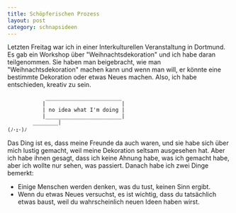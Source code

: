 ```yaml
---
title: Schöpferischen Prozess 
layout: post
category: schnapsideen 
---
```



Letzten Freitag war ich in einer Interkulturellen Veranstaltung in Dortmund. 
Es gab ein Workshop über "Weihnachtsdekoration" und ich habe daran teilgenommen.
Sie haben man beigebracht, wie man "Weihnachtsdekoration" machen kann und wenn man will, er könnte eine bestimmte Dekoration oder etwas Neues machen. 
Also, ich habe entschieden, kreativ zu sein. 

```
            ________________________
           |                        |
           | no idea what I'm doing |
           |________________________|
        ________|
(ﾉ･ｪ･)ﾉ 
```

Das Ding ist es, dass meine Freunde da auch waren, und sie habe sich über mich lustig gemacht, weil meine Dekoration seltsam ausgesehen hat. 
Aber ich habe ihnen gesagt, dass ich keine Ahnung habe, was ich gemacht habe, aber ich wollte nur sehen, was passiert. 
Danach habe ich zwei Dinge bemerkt: 

- Einige Menschen werden denken, was du tust, keinen Sinn ergibt. 
- Wenn du etwas Neues versuchst, es ist wichtig, dass du tatsächlich etwas baust, weil du wahrscheinlich neuen Ideen haben wirst. 



